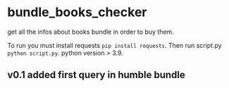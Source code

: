 # bundle_books_checker
 get all the infos about books bundle in order to buy them.

 To run you must install requests `pip install requests`. Then run script.py `python script.py`.
 python version > 3.9.

## v0.1 added first query in humble bundle